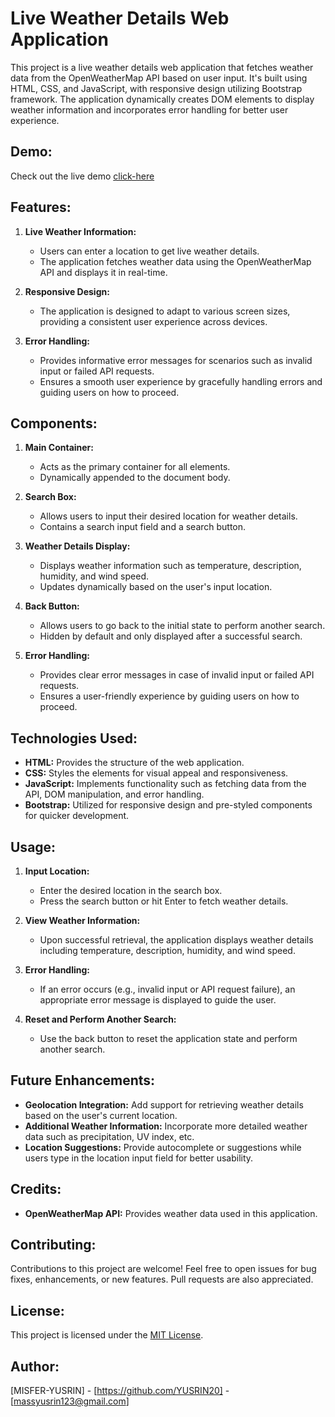 # Live Weather Details Web Application

This project is a live weather details web application that fetches weather data from the OpenWeatherMap API based on user input. It's built using HTML, CSS, and JavaScript, with responsive design utilizing Bootstrap framework. The application dynamically creates DOM elements to display weather information and incorporates error handling for better user experience.

## Demo:

Check out the live demo [click-here](https://live-weather-details-app.netlify.app/)
## Features:

1. **Live Weather Information:**
   - Users can enter a location to get live weather details.
   - The application fetches weather data using the OpenWeatherMap API and displays it in real-time.

2. **Responsive Design:**
   - The application is designed to adapt to various screen sizes, providing a consistent user experience across devices.

3. **Error Handling:**
   - Provides informative error messages for scenarios such as invalid input or failed API requests.
   - Ensures a smooth user experience by gracefully handling errors and guiding users on how to proceed.

## Components:

1. **Main Container:**
   - Acts as the primary container for all elements.
   - Dynamically appended to the document body.

2. **Search Box:**
   - Allows users to input their desired location for weather details.
   - Contains a search input field and a search button.

3. **Weather Details Display:**
   - Displays weather information such as temperature, description, humidity, and wind speed.
   - Updates dynamically based on the user's input location.

4. **Back Button:**
   - Allows users to go back to the initial state to perform another search.
   - Hidden by default and only displayed after a successful search.

5. **Error Handling:**
   - Provides clear error messages in case of invalid input or failed API requests.
   - Ensures a user-friendly experience by guiding users on how to proceed.

## Technologies Used:

- **HTML:** Provides the structure of the web application.
- **CSS:** Styles the elements for visual appeal and responsiveness.
- **JavaScript:** Implements functionality such as fetching data from the API, DOM manipulation, and error handling.
- **Bootstrap:** Utilized for responsive design and pre-styled components for quicker development.

## Usage:

1. **Input Location:**
   - Enter the desired location in the search box.
   - Press the search button or hit Enter to fetch weather details.

2. **View Weather Information:**
   - Upon successful retrieval, the application displays weather details including temperature, description, humidity, and wind speed.

3. **Error Handling:**
   - If an error occurs (e.g., invalid input or API request failure), an appropriate error message is displayed to guide the user.

4. **Reset and Perform Another Search:**
   - Use the back button to reset the application state and perform another search.

## Future Enhancements:

- **Geolocation Integration:** Add support for retrieving weather details based on the user's current location.
- **Additional Weather Information:** Incorporate more detailed weather data such as precipitation, UV index, etc.
- **Location Suggestions:** Provide autocomplete or suggestions while users type in the location input field for better usability.

## Credits:

- **OpenWeatherMap API:** Provides weather data used in this application.

## Contributing:

Contributions to this project are welcome! Feel free to open issues for bug fixes, enhancements, or new features. Pull requests are also appreciated.

## License:

This project is licensed under the [MIT License](LICENSE).

## Author:

[MISFER-YUSRIN] - [https://github.com/YUSRIN20] - [massyusrin123@gmail.com]
